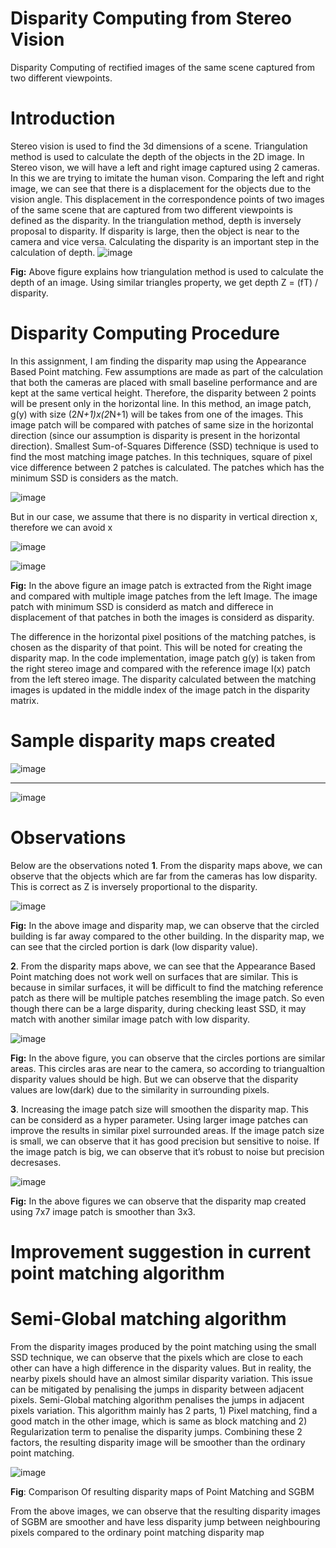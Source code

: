 # Disparity Computing from Stereo Vision
Disparity Computing of rectified images of the same scene captured from two different viewpoints.

# Introduction
Stereo vision is used to find the 3d dimensions of a scene. Triangulation method is used to calculate the depth of the objects in the 2D image. In Stereo vison, we will have a left and right image captured using 2 cameras. In this we are trying to imitate the human vison. Comparing the left and right image, we can see that there is a displacement for the objects due to the vision angle. This displacement in the correspondence points of two images of the same scene that are captured from two different viewpoints is defined as the disparity. In the triangulation method, depth is inversely proposal to disparity. If disparity is large, then the object is near to the camera and vice versa. Calculating the disparity is an important step in the calculation of depth.                                                                                                                                                                                                                                                                                                     ![image](https://user-images.githubusercontent.com/29349268/118021628-083ee680-b38e-11eb-849b-da3b45093192.png)

**Fig:** Above figure explains how triangulation method is used to calculate the depth of an image.  Using similar triangles property, we get depth Z = (fT) / disparity. 

# Disparity Computing Procedure
In this assignment, I am finding the disparity map using the Appearance Based Point matching.  Few assumptions are made as part of the calculation that both the cameras are placed with small baseline performance and are kept at the same vertical height. Therefore, the disparity between 2 points will be present only in the horizontal line.
In this method, an image patch, g(y) with size (2*N+1)x(2*N+1) will be takes from one of the images. This image patch will be compared with patches of same size in the horizontal direction (since our assumption is disparity is present in the horizontal direction). Smallest Sum-of-Squares Difference (SSD) technique is used to find the most matching image patches. In this techniques, square of pixel vice difference between 2 patches is calculated. The patches which has the minimum SSD is considers as the match.

![image](https://user-images.githubusercontent.com/29349268/118021886-4dfbaf00-b38e-11eb-928c-1449cd29c809.png)

But in our case, we assume that there is no disparity in vertical direction x, therefore we can avoid x

![image](https://user-images.githubusercontent.com/29349268/118021954-62d84280-b38e-11eb-89a6-c79ebff8f3c6.png)

![image](https://user-images.githubusercontent.com/29349268/118021732-21e02e00-b38e-11eb-89b6-98ba6f58e287.png)

**Fig:** In the above figure an image patch is extracted from the Right image and compared with multiple image patches from the left Image. The image patch with minimum SSD is considerd as match and differece in displacement of that patches in both the images is considerd as disparity.

The difference in the horizontal pixel positions of the matching patches, is chosen as the disparity of that point. This will be noted for creating the disparity map. 
In the code implementation, image patch g(y) is taken from the right stereo image and compared with the reference image I(x) patch from the left stereo image. The disparity calculated between the matching images is updated in the middle index of the image patch in the disparity matrix.

# Sample disparity maps created

![image](https://user-images.githubusercontent.com/29349268/118022259-c1052580-b38e-11eb-9574-16c3e73d6273.png)

-----------------------------------------------------------------------------------------------------------------

![image](https://user-images.githubusercontent.com/29349268/118022365-e3973e80-b38e-11eb-861d-d6d1fcfca357.png)

# Observations 
Below are the observations noted
**1**.	From the disparity maps above, we can observe that the objects which are far from the cameras has low disparity. This is correct as Z is inversely proportional to the disparity.

![image](https://user-images.githubusercontent.com/29349268/118022672-29540700-b38f-11eb-870c-c45735e4a131.png)

**Fig:** In the above image and disparity map, we can observe that the circled building is far away compared to the other building. In the disparity map, we can see that the circled portion is dark (low disparity value). 

**2**.	From the disparity maps above, we can see that the Appearance Based Point matching does not work well on surfaces that are similar. This is because in similar surfaces, it will be difficult to find the matching reference patch as there will be multiple patches resembling the image patch. So even though there can be a large disparity, during checking least SSD, it may match with another similar image patch with low disparity. 

![image](https://user-images.githubusercontent.com/29349268/118022729-412b8b00-b38f-11eb-9cb1-ee6de8421348.png)

**Fig:**  In the above figure, you can observe that the circles portions are similar areas. This circles aras are near to the camera, so according to triangualtion disparity values should be high. But we can observe that the disparity values are low(dark) due to the similarity in surrounding pixels.

**3**.	Increasing the image patch size will smoothen the disparity map. This can be considerd as a hyper parameter. Using larger image patches can improve the results in similar pixel surrounded areas. If the image patch size is small, we can observe that it has good precision but sensitive to noise. If the image patch is big, we can observe that it’s robust to noise but precision decresases.

![image](https://user-images.githubusercontent.com/29349268/118022786-53a5c480-b38f-11eb-9f91-94d642825a71.png)

**Fig:** In the above figures we can observe that the disparity map created using 7x7 image patch is smoother than 3x3. 

# Improvement suggestion in current point matching algorithm
# Semi-Global matching algorithm
From the disparity images produced by the point matching using the small SSD technique, we can observe that the pixels which are close to each other can have a high difference in the disparity values. But in reality, the nearby pixels should have an almost similar disparity variation. This issue can be mitigated by penalising the jumps in disparity between adjacent pixels.
Semi-Global matching algorithm penalises the jumps in adjacent pixels variation. This algorithm mainly has 2 parts, 1) Pixel matching, find a good match in the other image, which is same as block matching and 2) Regularization term to penalise the disparity jumps.  Combining these 2 factors, the resulting disparity image will be smoother than the ordinary point matching.

![image](https://user-images.githubusercontent.com/29349268/118023035-a1223180-b38f-11eb-9911-869f1f69e055.png)

**Fig**: Comparison Of resulting disparity maps of Point Matching and SGBM

From the above images, we can observe that the resulting disparity images of SGBM are smoother and have less disparity jump between neighbouring pixels compared to the ordinary point matching disparity map
